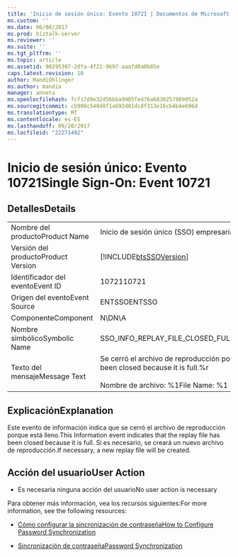 ```yaml
---
title: 'Inicio de sesión único: Evento 10721 | Documentos de Microsoft'
ms.custom: ''
ms.date: 06/08/2017
ms.prod: biztalk-server
ms.reviewer: ''
ms.suite: ''
ms.tgt_pltfrm: ''
ms.topic: article
ms.assetid: 90295307-2dfa-4f21-9697-aaafd0a0b85e
caps.latest.revision: 10
author: MandiOhlinger
ms.author: mandia
manager: anneta
ms.openlocfilehash: fcf17d9e32d56bba9985fe476a6830257889052a
ms.sourcegitcommit: cb908c540d8f1a692d01dc8f313e16cb4b4e696d
ms.translationtype: MT
ms.contentlocale: es-ES
ms.lasthandoff: 09/20/2017
ms.locfileid: "22271492"
---
```

# <a name="single-sign-on-event-10721"></a><span data-ttu-id="a6a73-102">Inicio de sesión único: Evento 10721</span><span class="sxs-lookup"><span data-stu-id="a6a73-102">Single Sign-On: Event 10721</span></span>
## <a name="details"></a><span data-ttu-id="a6a73-103">Detalles</span><span class="sxs-lookup"><span data-stu-id="a6a73-103">Details</span></span>  
  
|||  
|-|-|  
|<span data-ttu-id="a6a73-104">Nombre del producto</span><span class="sxs-lookup"><span data-stu-id="a6a73-104">Product Name</span></span>|<span data-ttu-id="a6a73-105">Inicio de sesión único (SSO) empresarial</span><span class="sxs-lookup"><span data-stu-id="a6a73-105">Enterprise Single Sign-On</span></span>|  
|<span data-ttu-id="a6a73-106">Versión del producto</span><span class="sxs-lookup"><span data-stu-id="a6a73-106">Product Version</span></span>|[!INCLUDE[btsSSOVersion](../includes/btsssoversion-md.md)]|  
|<span data-ttu-id="a6a73-107">Identificador del evento</span><span class="sxs-lookup"><span data-stu-id="a6a73-107">Event ID</span></span>|<span data-ttu-id="a6a73-108">10721</span><span class="sxs-lookup"><span data-stu-id="a6a73-108">10721</span></span>|  
|<span data-ttu-id="a6a73-109">Origen del evento</span><span class="sxs-lookup"><span data-stu-id="a6a73-109">Event Source</span></span>|<span data-ttu-id="a6a73-110">ENTSSO</span><span class="sxs-lookup"><span data-stu-id="a6a73-110">ENTSSO</span></span>|  
|<span data-ttu-id="a6a73-111">Componente</span><span class="sxs-lookup"><span data-stu-id="a6a73-111">Component</span></span>|<span data-ttu-id="a6a73-112">N\D</span><span class="sxs-lookup"><span data-stu-id="a6a73-112">N\A</span></span>|  
|<span data-ttu-id="a6a73-113">Nombre simbólico</span><span class="sxs-lookup"><span data-stu-id="a6a73-113">Symbolic Name</span></span>|<span data-ttu-id="a6a73-114">SSO_INFO_REPLAY_FILE_CLOSED_FULL</span><span class="sxs-lookup"><span data-stu-id="a6a73-114">SSO_INFO_REPLAY_FILE_CLOSED_FULL</span></span>|  
|<span data-ttu-id="a6a73-115">Texto del mensaje</span><span class="sxs-lookup"><span data-stu-id="a6a73-115">Message Text</span></span>|<span data-ttu-id="a6a73-116">Se cerró el archivo de reproducción porque está lleno.%r</span><span class="sxs-lookup"><span data-stu-id="a6a73-116">The replay file has been closed because it is full.%r</span></span><br /><br /> <span data-ttu-id="a6a73-117">Nombre de archivo: %1</span><span class="sxs-lookup"><span data-stu-id="a6a73-117">File Name: %1</span></span>|  
  
## <a name="explanation"></a><span data-ttu-id="a6a73-118">Explicación</span><span class="sxs-lookup"><span data-stu-id="a6a73-118">Explanation</span></span>  
 <span data-ttu-id="a6a73-119">Este evento de información indica que se cerró el archivo de reproducción porque está lleno.</span><span class="sxs-lookup"><span data-stu-id="a6a73-119">This Information event indicates that the replay file has been closed because it is full.</span></span> <span data-ttu-id="a6a73-120">Si es necesario, se creará un nuevo archivo de reproducción.</span><span class="sxs-lookup"><span data-stu-id="a6a73-120">If necessary, a new replay file will be created.</span></span>  
  
## <a name="user-action"></a><span data-ttu-id="a6a73-121">Acción del usuario</span><span class="sxs-lookup"><span data-stu-id="a6a73-121">User Action</span></span>  
  
-   <span data-ttu-id="a6a73-122">Es necesaria ninguna acción del usuario</span><span class="sxs-lookup"><span data-stu-id="a6a73-122">No user action is necessary</span></span>  
  
 <span data-ttu-id="a6a73-123">Para obtener más información, vea los recursos siguientes:</span><span class="sxs-lookup"><span data-stu-id="a6a73-123">For more information, see the following resources:</span></span>  
  
-   [<span data-ttu-id="a6a73-124">Cómo configurar la sincronización de contraseña</span><span class="sxs-lookup"><span data-stu-id="a6a73-124">How to Configure Password Synchronization</span></span>](../core/how-to-configure-password-synchronization.md)  
  
-   [<span data-ttu-id="a6a73-125">Sincronización de contraseña</span><span class="sxs-lookup"><span data-stu-id="a6a73-125">Password Synchronization</span></span>](../core/password-synchronization2.md)